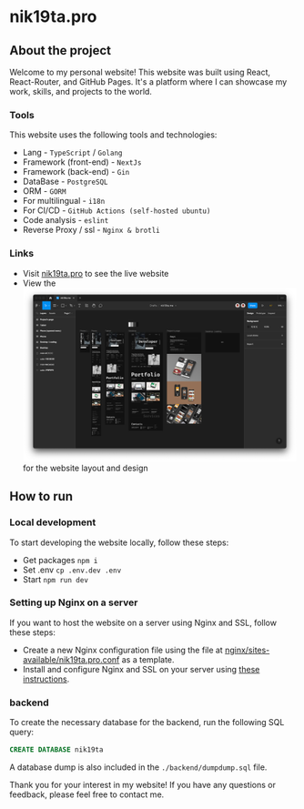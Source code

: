 # nik19ta.pro

## About the project

Welcome to my personal website! This website was built using React, React-Router, and GitHub Pages. It's a platform where I can showcase my work, skills, and projects to the world.

### Tools

This website uses the following tools and technologies:

- Lang - `TypeScript` / `Golang`
- Framework (front-end) - `NextJs`
- Framework (back-end) - `Gin`
- DataBase - `PostgreSQL`
- ORM - `GORM`
- For multilingual - `i18n`
- For CI/CD - `GitHub Actions (self-hosted ubuntu)`
- Code analysis - `eslint`
- Reverse Proxy / ssl - `Nginx & brotli`

### Links

- Visit [nik19ta.pro](https://nik19ta.pro) to see the live website
- View the [![wiew figma](./README/figma.png)](https://www.figma.com/file/NKcx7nhqQJoVLYecFC9USK/nik19ta.me) for the website layout and design

## How to run

### Local development

To start developing the website locally, follow these steps:

- Get packages `npm i`
- Set .env `cp .env.dev .env`
- Start `npm run dev`

### Setting up Nginx on a server

If you want to host the website on a server using Nginx and SSL, follow these steps:

- Create a new Nginx configuration file using the file at [nginx/sites-available/nik19ta.pro.conf](./nginx/sites-available/nik19ta.pro.conf) as a template.
- Install and configure Nginx and SSL on your server using [these instructions](https://github.com/pepelsbey/playground/tree/main/56).

### backend

To create the necessary database for the backend, run the following SQL query:

```sql
CREATE DATABASE nik19ta
```

A database dump is also included in the `./backend/dumpdump.sql` file.

Thank you for your interest in my website! If you have any questions or feedback, please feel free to contact me.
